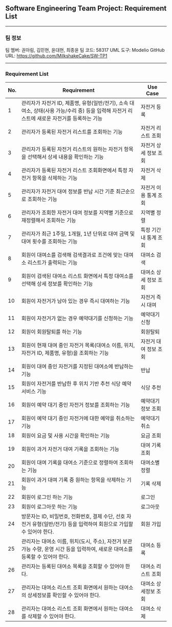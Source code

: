 ## Software Engineering Team Project: Requirement List

---

### **팀 정보**

팀 멤버: 권아림, 김민현, 윤대현, 최종윤
팀 코드: 58317
UML 도구: Modelio
GitHub URL: https://github.com/MilkshakeCake/SW-TP1

---

### Requirement List

| No. | Requirement                                                                                                                        | Use Case               |
| --- | ---------------------------------------------------------------------------------------------------------------------------------- | ---------------------- |
| 1   | 관리자가 자전거 ID, 제품명, 유형(일반/전기), 소속 대여소, 상태(사용 가능/수리 중) 등을 입력해 자전거 리스트에 새로운 자전거를 등록하는 기능 | 자전거 등록     |
| 2   | 관리자가 등록된 자전거 리스트를 조회하는 기능                                                                                       | 자전거 리스트 조회     |
| 3   | 관리자가 등록된 자전거 리스트의 원하는 자전거 항목을 선택해서 상세 내용을 확인하는 기능                                             | 자전거 상세 정보 조회  |
| 4   | 관리자가 등록된 자전거 리스트 조회화면에서 특정 자전거 항목을 삭제하는 기능                                                         | 자전거 삭제            |
| 5   | 관리자가 자전거 대여 정보를 반납 시간 기준 최근순으로 조회하는 기능                                                                 | 자전거 이용 통계 조회  |
| 6   | 관리자가 조회한 자전거 대여 정보를 지역별 기준으로 재정렬해서 조회하는 기능                                                        | 지역별 정렬            |
| 7   | 관리자가 최근 1주일, 1개월, 1년 단위로 대여 금액 및 대여 횟수를 조회하는 기능                                                       | 특정 기간 내 통계 조회 |
| 8   | 회원이 대여소를 검색해 검색결과로 조건에 맞는 대여소 리스트가 출력되는 기능                                                         | 대여소 검색            |
| 9   | 회원이 검색된 대여소 리스트 화면에서 특정 대여소를 선택해 상세 정보를 확인하는 기능                                                | 대여소 상세 정보 조회  |
| 10  | 회원이 자전거가 남아 있는 경우 즉시 대여하는 기능                                                                                  | 자전거 즉시 대여       |
| 11  | 회원이 자전거가 없는 경우 예약대기를 신청하는 기능                                                                                 | 예약대기 신청          |
| 12  | 회원이 회원탈퇴를 하는 기능                                                                                                      | 회원탈퇴                 |
| 13  | 회원이 현재 대여 중인 자전거 목록(대여소 이름, 위치, 자전거 ID, 제품명, 유형)을 조회하는 기능                                       | 자전거 대여 정보 조회  |
| 14  | 회원이 대여 중인 자전거를 지정된 대여소에 반납하는 기능                                                                            | 반납                   |
| 15  | 회원이 자전거를 반납한 후 위치 기반 추천 식당 예약 서비스 기능                                                                     | 식당 추천              |
| 16  | 회원이 예약 대기 중인 자전거 정보를 조회하는 기능                                                                                  | 예약대기 정보 조회     |
| 17  | 회원이 예약 대기 중인 자전거에 대한 예약을 취소하는 기능                                                                           | 예약대기 취소          |
| 18  | 회원이 요금 및 사용 시간을 확인하는 기능                                                                                           | 요금 조회              |
| 19  | 회원이 과거 자전거 대여 기록을 조회하는 기능                                                                                       | 대여 기록 조회         |
| 20  | 회원이 대여 기록을 대여소 기준으로 정렬하여 조회하는 기능                                                                          | 대여소별 정렬          |
| 21  | 회원이 과거 대여 기록 중 원하는 항목을 삭제하는 기능                                                                                | 기록 삭제              |
| 22  | 회원이 로그인 하는 기능                                                                                                           | 로그인            |
| 23  | 회원이 로그아웃 하는 기능                                                                                                           | 로그아웃            |
| 24  | 방문자는 ID, 비밀번호, 전화번호, 결제 수단, 선호 자전거 유형(일반/전기) 등을 입력하여 회원으로 가입할 수 있어야 한다.                                                                                                           | 회원 가입            |
| 25  | 관리자는 대여소 이름, 위치(도시, 주소), 자전거 보관 가능 수량, 운영 시간 등을 입력하여, 새로운 대여소를 등록할 수 있어야 한다.                                                                                                           | 대여소 등록            |
| 26  | 관리자는 등록된 대여소 목록을 조회할 수 있어야 한다.                                                                                                           | 대여소 리스트 조회            |
| 27  | 관리자는 대여소 리스트 조회 화면에서 원하는 대여소의 상세정보를 확인할 수 있어야 한다.                                                                                                           | 대여소 상세정보 조회            |
| 28  | 관리자는 대여소 리스트 조회 화면에서 원하는 대여소를 삭제할 수 있어야 한다.                                                                                                           | 대여소 삭제            |